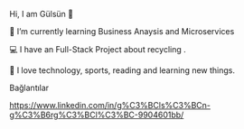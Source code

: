 Hi, I am Gülsün 👋

🌱 I’m currently learning Business Anaysis and Microservices

💻 I have an Full-Stack Project about recycling .

👾 I love technology, sports, reading and learning new things.

Bağlantılar

https://www.linkedin.com/in/g%C3%BCls%C3%BCn-g%C3%B6rg%C3%BCl%C3%BC-9904601bb/

